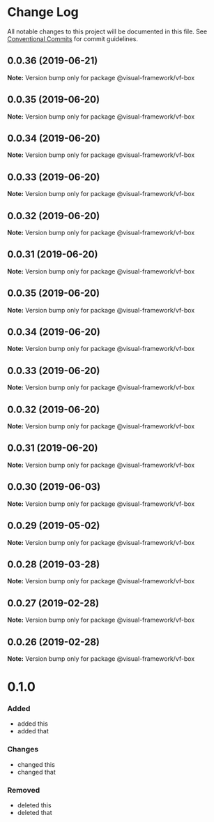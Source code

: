 # Change Log

All notable changes to this project will be documented in this file.
See [Conventional Commits](https://conventionalcommits.org) for commit guidelines.

## 0.0.36 (2019-06-21)

**Note:** Version bump only for package @visual-framework/vf-box





## 0.0.35 (2019-06-20)

**Note:** Version bump only for package @visual-framework/vf-box





## 0.0.34 (2019-06-20)

**Note:** Version bump only for package @visual-framework/vf-box





## 0.0.33 (2019-06-20)

**Note:** Version bump only for package @visual-framework/vf-box





## 0.0.32 (2019-06-20)

**Note:** Version bump only for package @visual-framework/vf-box





## 0.0.31 (2019-06-20)

**Note:** Version bump only for package @visual-framework/vf-box





## 0.0.35 (2019-06-20)

**Note:** Version bump only for package @visual-framework/vf-box





## 0.0.34 (2019-06-20)

**Note:** Version bump only for package @visual-framework/vf-box





## 0.0.33 (2019-06-20)

**Note:** Version bump only for package @visual-framework/vf-box





## 0.0.32 (2019-06-20)

**Note:** Version bump only for package @visual-framework/vf-box





## 0.0.31 (2019-06-20)

**Note:** Version bump only for package @visual-framework/vf-box





## 0.0.30 (2019-06-03)

**Note:** Version bump only for package @visual-framework/vf-box





## 0.0.29 (2019-05-02)

**Note:** Version bump only for package @visual-framework/vf-box





## 0.0.28 (2019-03-28)

**Note:** Version bump only for package @visual-framework/vf-box





## 0.0.27 (2019-02-28)

**Note:** Version bump only for package @visual-framework/vf-box





## 0.0.26 (2019-02-28)

**Note:** Version bump only for package @visual-framework/vf-box





# 0.1.0

### Added
- added this
- added that

### Changes

- changed this
- changed that

### Removed

- deleted this
- deleted that
